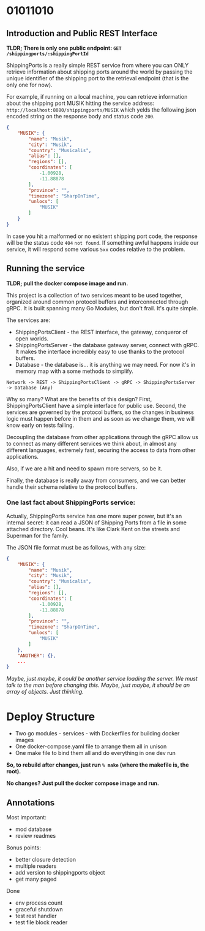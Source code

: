 # 01011010

## Introduction and Public REST Interface

**TLDR; There is only one public endpoint: `GET /shippingports/:shippingPortId`**

ShippingPorts is a really simple REST service from where you can ONLY retrieve information about shipping ports around the
world by passing the unique identifier of the shipping port to the retrieval endpoint (that is the only one for now). 

For example, if running on a local machine, you can retrieve information about the shipping port MUSIK hitting the 
service address: `http://localhost:8080/shippingports/MUSIK` which yelds the following json encoded string on the 
response body and status code `200`.

``` json
{
    "MUSIK": {
        "name": "Musik",
        "city": "Musik",
        "country": "Musicalis",
        "alias": [],
        "regions": [],
        "coordinates": [
            -1.00928,
            -11.88878
        ],
        "province": "",
        "timezone": "SharpOnTime",
        "unlocs": [
            "MUSIK"
        ]
    }
}
```

In case you hit a malformed or no existent shipping port code, the response will be the status code `404` `not found`.
If something awful happens inside our service, it will respond some various `5xx` codes relative to the problem.


## Running the service

**TLDR; pull the docker compose image and run.**

This project is a collection of two services meant to be used together, organized around common protocol buffers and
interconnected through gRPC. It is built spanning many Go Modules, but don't frail. It's quite simple.

The services are: 
 - ShippingPortsClient - the REST interface, the gateway, conqueror of open worlds.
 - ShippingPortsServer - the database gateway server, connect with gRPC. It makes the interface incredibly easy to
   use thanks to the protocol buffers.
 - Database - the database is... it is anything we may need. For now it's in memory map with a some methods to simplify.

```
Network -> REST -> ShippingPortsClient -> gRPC -> ShippingPortsServer -> Database (Any)
```

Why so many? What are the benefits of this design? First, ShippingPortsClient have a simple interface for public use.
Second, the services are governed by the protocol buffers, so the changes in business logic must happen
before in them and as soon as we change them, we will know early on tests failing.

Decoupling the database from other applications through the gRPC allow us to connect as many different services
we think about, in almost any different languages, extremely fast, securing the access to data from other applications. 

Also, if we are a hit and need to spawn more servers, so be it.

Finally, the database is really away from consumers, and we can better handle their schema relative to the protocol buffers.
 
### One last fact about ShippingPorts service:

Actually, ShippingPorts service has one more super power, but it's an internal secret: it can read a JSON of Shipping Ports from 
a file in some attached directory. Cool beans. It's like Clark Kent on the streets and Superman for the family.

The JSON file format must be as follows, with any size:
``` json
{
    "MUSIK": {
        "name": "Musik",
        "city": "Musik",
        "country": "Musicalis",
        "alias": [],
        "regions": [],
        "coordinates": [
            -1.00928,
            -11.88878
        ],
        "province": "",
        "timezone": "SharpOnTime",
        "unlocs": [
            "MUSIK"
        ]
    },
    "ANOTHER": {},
    ...
}
```

*Maybe, just maybe, it could be another service loading the server. We must talk to the man before changing this.*
*Maybe, just maybe, it should be an array of objects. Just thinking.*

# Deploy Structure
 - Two go modules - services - with Dockerfiles for building docker images
 - One docker-compose.yaml file to arrange them all in unison
 - One make file to bind them all and do everything in one dev run

**So, to rebuild after changes, just run `% make` (where the makefile is, the root).**

**No changes? Just pull the docker compose image and run.**


## Annotations

Most important:
+ mod database
+ review readmes

Bonus points:
+ better closure detection
+ multiple readers
+ add version to shippingports object
+ get many paged

Done
+ env process count
+ graceful shutdown
+ test rest handler 
+ test file block reader  
